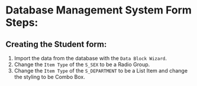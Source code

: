# Database Management System Form Steps:
## Creating the Student form:
1. Import the data from the database with the `Data Block Wizard`.
2. Change the `Item Type` of the `S_SEX` to be a Radio Group.
3. Change the `Item Type` of the `S_DEPARTMENT` to be a List Item and change the styling to be Combo Box.
